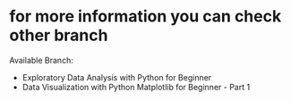 # for more information you can check other branch

Available Branch:
* Exploratory Data Analysis with Python for Beginner
* Data Visualization with Python Matplotlib for Beginner - Part 1
